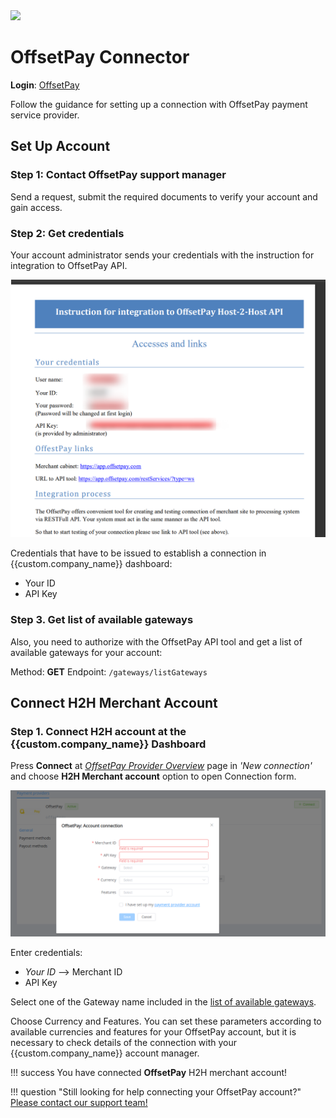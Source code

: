 <img src="https://static.openfintech.io/payment_providers/offsetpay/logo.png?w=400" width="400px" >

# OffsetPay Connector

**Login**: [OffsetPay](https://app.offsetpay.com/do/login)

Follow the guidance for setting up a connection with OffsetPay payment service provider.

## Set Up Account

### Step 1: Contact OffsetPay support manager

Send a request, submit the required documents to verify your account and gain access.

### Step 2: Get credentials

Your account administrator sends your credentials with the instruction for integration to OffsetPay API.

![Creds](images/credentials.png)

Credentials that have to be issued to establish a connection in {{custom.company_name}} dashboard:

* Your ID
* API Key

### Step 3. Get list of available gateways

Also, you need to authorize with the OffsetPay API tool and get a list of available gateways for your account:

Method: **GET**
Endpoint: `/gateways/listGateways`

## Connect H2H Merchant Account

### Step 1. Connect H2H account at the {{custom.company_name}} Dashboard

Press **Connect** at [*OffsetPay Provider Overview*]({{custom.dashboard_base_url}}connect-directory/payment-providers/offsetpay/general) page in *'New connection'* and choose **H2H Merchant account** option to open Connection form.

![Connect](images/h2h-merchant-account.png)

Enter credentials:

* *Your ID* --> Merchant ID
* API Key

Select one of the Gateway name included in the [list of available gateways](#step-3-get-list-of-available-gateways).

[//]: # (Select Test or Live mode according to the type of account to connect with OffsetPay.)

Choose Currency and Features. You can set these parameters according to available currencies and features for your OffsetPay account, but it is necessary to check details of the connection with your {{custom.company_name}} account manager.

!!! success
    You have connected **OffsetPay** H2H merchant account!

!!! question "Still looking for help connecting your OffsetPay account?"
    <!--email_off-->[Please contact our support team!](mailto:{{custom.support_email}})<!--/email_off-->
